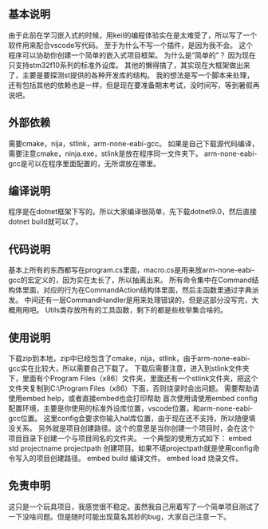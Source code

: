 ## 基本说明
由于此前在学习嵌入式的时候，用keil的编程体验实在是太难受了，所以写了一个软件用来配合vscode写代码。
至于为什么不写一个插件，是因为我不会。
这个程序可以协助你创建一个简单的嵌入式项目框架。
为什么是“简单的”？
因为现在只支持stm32f10系列的标准外设库。
其他的懒得搞了，其实现在大框架做出来了，主要是要探测st提供的各种开发库的结构。
我的想法是写一个脚本来处理，还有包括其他的依赖也是一样，但是现在要准备期末考试，没时间写，等到暑假再说吧。

## 外部依赖
需要cmake，nija，stlink，arm-none-eabi-gcc。
如果是自己下载源代码编译，需要注意cmake，ninja.exe，stlink是放在程序同一文件夹下。
arm-none-eabi-gcc是可以在程序里面配置的，无所谓放在哪里。

## 编译说明
程序是在dotnet框架下写的。所以大家编译很简单，先下载dotnet9.0，然后直接dotnet build就可以了。

## 代码说明
基本上所有的东西都写在program.cs里面，macro.cs是用来放arm-none-eabi-gcc的宏定义的，因为实在太长了，所以抽离出来。
所有命令集中在Command结构体里面，对应的行为在CommandAction结构体里面，然后主函数里通过字典派发。
中间还有一层CommandHandler是用来处理错误的，但是这部分没写完，大概用用吧。
Utils类存放所有的工具函数，剩下的都是些枚举集合啥的。

## 使用说明
下载zip到本地，zip中已经包含了cmake，nija，stlink，由于arm-none-eabi-gcc实在比较大，所以需要自己下载了。
下载后需要注意，进入到stlink文件夹下，里面有个Program Files（x86）文件夹，里面还有一个stlink文件夹，把这个文件夹复制到C:\Program Files（x86）下面，否则烧录时会出问题。
需要帮助请使用embed help，或者直接embed也会打印帮助
首次使用请使用embed config配置环境，主要是你使用的标准外设库位置，vscode位置，和arm-none-eabi-gcc位置。
这里config会要求你输入hal库位置，由于现在还不支持，所以随便填没关系。
另外就是项目创建路径。这个的意思是当你创建一个项目时，会在这个项目目录下创建一个与项目同名的文件夹。
一个典型的使用方式如下：
embed std projectname projectpath  创建项目。如果不填projectpath就是使用config命令写入的项目创建路径。
embed build  编译文件。
embed load  烧录文件。

## 免责申明
这只是一个玩具项目，我感觉很不稳定。虽然我自己用着写了一个简单项目测试了一下没啥问题。但是随时可能出现莫名其妙的bug，大家自己注意一下。
